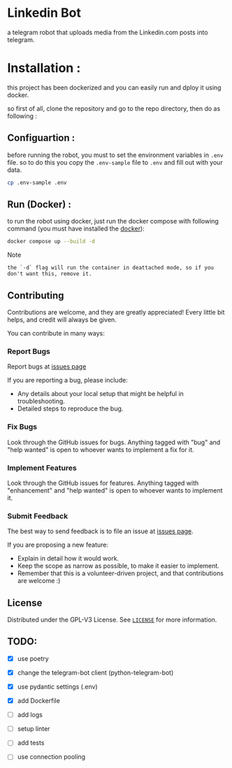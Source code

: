 # Linkedin Bot
a telegram robot that uploads media from the Linkedin.com posts into telegram.


# Installation :
this project has been dockerized and you can easily run and dploy it using docker.

so first of all, clone the repository and go to the repo directory, then do as following :


## Configuartion :  
before running the robot, you must to set the environment variables in `.env` file. so to do this you copy the `.env-sample` file to `.env` and fill out with your data.
```bash
cp .env-sample .env
```

## Run (Docker) :
to run the robot using docker, just run the docker compose with following command (you must have installed the [docker](https://docs.docker.com/engine/install/)):
```bash
docker compose up --build -d
```

> [!NOTE]
    the `-d` flag will run the container in deattached mode, so if you don't want this, remove it.

<!--

## Run Method 2 (Manually) :
in this method you have install the dependencies and run the robot manually.
so first install the requirements using poetry (you must have installed the [poetry](https://python-poetry.org/)):  
```bash
poetry install
```
< - `api_id` and `api_hash` : get your api detail from https://my.telegram.org/auth
- `bot_token` : get your robot token from [@BotFather](https://t.me/BotFather) (or if you don't have, make one there)
- `proxy` : the proxy is `None` by default but if you want to connect to the telegram with proxy, here is the proxy template that you can replace it with your data.
```python
 proxy = {
     "scheme": "socks5",  # "socks4", "socks5" and "http" are supported
     "hostname": "11.22.33.44",
     "port": 1234,
     "username": "username",
     "password": "password"
 }
 ``` 
 
and then run the program :
```bash
poetry run python -m LinkedinBot.bot
```
<br>

-->

<!-- CONTRIBUTING -->

## Contributing

Contributions are welcome, and they are greatly appreciated! Every little bit helps, and credit will always be given.

You can contribute in many ways:
### Report Bugs

Report bugs at [issues page][repo-url]

If you are reporting a bug, please include:
- Any details about your local setup that might be helpful in troubleshooting.
- Detailed steps to reproduce the bug.

### Fix Bugs

Look through the GitHub issues for bugs. Anything tagged with "bug" and "help wanted" is open to whoever wants to implement a fix for it.

### Implement Features
Look through the GitHub issues for features. Anything tagged with "enhancement" and "help wanted" is open to whoever wants to implement it.

<!--
### Write Documentation

Linkedin Bot could always use more documentation, whether as part of the official docs, in docstrings, or even on the web in blog posts, articles, and such.
-->

### Submit Feedback
The best way to send feedback is to file an issue at [issues page][repo-url].

If you are proposing a new feature:
- Explain in detail how it would work.
- Keep the scope as narrow as possible, to make it easier to implement.
- Remember that this is a volunteer-driven project, and that contributions are welcome :)


<!-- LICENSE -->

## License

Distributed under the GPL-V3 License. See [`LICENSE`](./LICENSE) for more information.


## TODO:
- [x] use poetry
- [x] change the telegram-bot client (python-telegram-bot)
- [x] use pydantic settings (.env)
- [x] add Dockerfile
- [ ] add logs
- [ ] setup linter
- [ ] add tests
- [ ] use connection pooling



[repo-url]: https://github.com/AmirAref/LinkedinBot/issues
